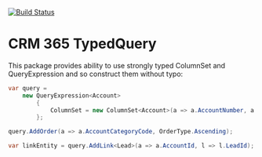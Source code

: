 [![Build Status](https://travis-ci.org/abelevtsov/TypedQuery.svg?branch=master)](https://travis-ci.org/abelevtsov/TypedQuery)
# CRM 365 TypedQuery

This package provides ability to use strongly typed ColumnSet and QueryExpression and so construct them without typo:
```csharp
var query =
    new QueryExpression<Account>
        {
            ColumnSet = new ColumnSet<Account>(a => a.AccountNumber, a => a.AccountCategoryCode, a => a.Address1_Longitude)
        };

query.AddOrder(a => a.AccountCategoryCode, OrderType.Ascending);

var linkEntity = query.AddLink<Lead>(a => a.AccountId, l => l.LeadId);
